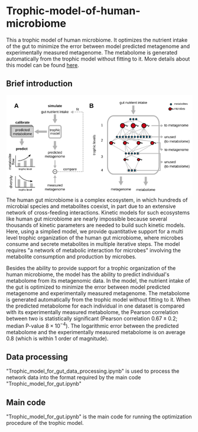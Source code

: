 # Trophic-model-of-human-microbiome
This a trophic model of human microbiome. It optimizes the nutrient intake of the gut to minimize the error between model predicted metagenome and experimentally measured metagenome. The metabolome is generated automatically from the trophic model without fitting to it. More details about this model can be found [here](https://www.biorxiv.org/content/10.1101/603365v2).

## Brief introduction
![Model schematic](schematic.png)
The human gut microbiome is a complex ecosystem, in which hundreds of microbial species and metabolites coexist, in part due to an extensive network of cross-feeding interactions. Kinetic models for such ecosystems like human gut microbiome are nearly impossible because several thousands of kinetic parameters are needed to build such kinetic models. Here, using a simplied model, we provide quantitative support for a multi level trophic organization of the human gut microbiome, where microbes consume and secrete metabolites in multiple iterative steps. The model requires "a network of metabolic interaction for microbes" involving the metabolite consumption and production by microbes.

Besides the ability to provide support for a trophic organization of the human microbiome, the model has the ability to predict individual's metabolome from its metagenomic data. In the model, the nutrient intake of the gut is optimized to minimize the error between model predicted metagenome and experimentally measured metagenome. The metabolome is generated automatically from the trophic model without fitting to it. When the predicted metabolome for each individual in one dataset is compared with its experimentally measured metabolome, the Pearson correlation between two is statistically significant (Pearson correlation $0.67 \pm 0.2$; median P-value $8\times 10^{-4}$). The logarithmic error between the predicted metabolome and the experimentally measured metabolome is on average 0.8 (which is within 1 order of magnitude).

## Data processing
"Trophic_model_for_gut_data_processing.ipynb" is used to process the network data into the format required by the main code "Trophic_model_for_gut.ipynb"

## Main code
"Trophic_model_for_gut.ipynb" is the main code for running the optimization procedure of the trophic model.
